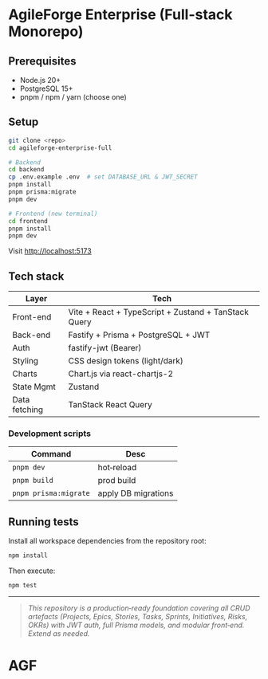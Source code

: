 # AgileForge Enterprise (Full-stack Monorepo)

## Prerequisites
- Node.js 20+
- PostgreSQL 15+
- pnpm / npm / yarn (choose one)

## Setup

```bash
git clone <repo>
cd agileforge-enterprise-full

# Backend
cd backend
cp .env.example .env  # set DATABASE_URL & JWT_SECRET
pnpm install
pnpm prisma:migrate
pnpm dev
```

```bash
# Frontend (new terminal)
cd frontend
pnpm install
pnpm dev
```

Visit <http://localhost:5173>

## Tech stack
| Layer | Tech |
|-------|------|
| Front-end | Vite + React + TypeScript + Zustand + TanStack Query |
| Back-end | Fastify + Prisma + PostgreSQL + JWT |
| Auth | fastify-jwt (Bearer) |
| Styling | CSS design tokens (light/dark) |
| Charts | Chart.js via react-chartjs-2 |
| State Mgmt | Zustand |
| Data fetching | TanStack React Query |

### Development scripts
| Command | Desc |
|---------|------|
| `pnpm dev` | hot‑reload |
| `pnpm build` | prod build |
| `pnpm prisma:migrate` | apply DB migrations |

## Running tests

Install all workspace dependencies from the repository root:

```bash
npm install
```

Then execute:

```bash
npm test
```


---

> _This repository is a production‑ready foundation covering all CRUD artefacts (Projects, Epics, Stories, Tasks, Sprints, Initiatives, Risks, OKRs) with JWT auth, full Prisma models, and modular front‑end. Extend as needed._
# AGF
